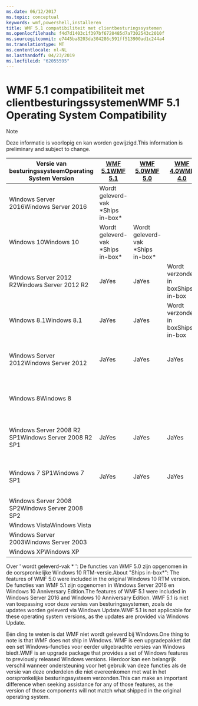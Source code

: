 ```yaml
---
ms.date: 06/12/2017
ms.topic: conceptual
keywords: wmf,powershell,installeren
title: WMF 5.1 compatibiliteit met clientbesturingssystemen
ms.openlocfilehash: f4d7d1403c1f397bf6720485d7a7302543c2010f
ms.sourcegitcommit: e7445ba8203da304286c591ff513900ad1c244a4
ms.translationtype: MT
ms.contentlocale: nl-NL
ms.lasthandoff: 04/23/2019
ms.locfileid: "62055595"
---
```

# <a name="wmf-51-operating-system-compatibility"></a><span data-ttu-id="5f7e2-103">WMF 5.1 compatibiliteit met clientbesturingssystemen</span><span class="sxs-lookup"><span data-stu-id="5f7e2-103">WMF 5.1 Operating System Compatibility</span></span>

> [!NOTE]
> <span data-ttu-id="5f7e2-104">Deze informatie is voorlopig en kan worden gewijzigd.</span><span class="sxs-lookup"><span data-stu-id="5f7e2-104">This information is preliminary and subject to change.</span></span>

| <span data-ttu-id="5f7e2-105">Versie van besturingssysteem</span><span class="sxs-lookup"><span data-stu-id="5f7e2-105">Operating System Version</span></span> | [<span data-ttu-id="5f7e2-106">WMF 5.1</span><span class="sxs-lookup"><span data-stu-id="5f7e2-106">WMF 5.1</span></span>](https://aka.ms/wmf51download) | [<span data-ttu-id="5f7e2-107">WMF 5.0</span><span class="sxs-lookup"><span data-stu-id="5f7e2-107">WMF 5.0</span></span>](https://aka.ms/wmf5download) | [<span data-ttu-id="5f7e2-108">WMF 4.0</span><span class="sxs-lookup"><span data-stu-id="5f7e2-108">WMF 4.0</span></span>](https://aka.ms/wmf4download) |  [<span data-ttu-id="5f7e2-109">WMF 3.0</span><span class="sxs-lookup"><span data-stu-id="5f7e2-109">WMF 3.0</span></span>](https://aka.ms/wmf3download) | [<span data-ttu-id="5f7e2-110">WMF 2.0</span><span class="sxs-lookup"><span data-stu-id="5f7e2-110">WMF 2.0</span></span>](https://aka.ms/wmf2download) |
| ------------------------ | ----------- | ----------- | ----------- | ------------ |  ------------- |
| <span data-ttu-id="5f7e2-111">Windows Server 2016</span><span class="sxs-lookup"><span data-stu-id="5f7e2-111">Windows Server 2016</span></span> | <span data-ttu-id="5f7e2-112">Wordt geleverd-vak \*</span><span class="sxs-lookup"><span data-stu-id="5f7e2-112">Ships in-box\*</span></span> |  |  |  |  |
| <span data-ttu-id="5f7e2-113">Windows 10</span><span class="sxs-lookup"><span data-stu-id="5f7e2-113">Windows 10</span></span> | <span data-ttu-id="5f7e2-114">Wordt geleverd-vak \*</span><span class="sxs-lookup"><span data-stu-id="5f7e2-114">Ships in-box\*</span></span> | <span data-ttu-id="5f7e2-115">Wordt geleverd-vak \*</span><span class="sxs-lookup"><span data-stu-id="5f7e2-115">Ships in-box\*</span></span>  | | | |
| <span data-ttu-id="5f7e2-116">Windows Server 2012 R2</span><span class="sxs-lookup"><span data-stu-id="5f7e2-116">Windows Server 2012 R2</span></span>| <span data-ttu-id="5f7e2-117">Ja</span><span class="sxs-lookup"><span data-stu-id="5f7e2-117">Yes</span></span> | <span data-ttu-id="5f7e2-118">Ja</span><span class="sxs-lookup"><span data-stu-id="5f7e2-118">Yes</span></span> | <span data-ttu-id="5f7e2-119">Wordt verzonden in box</span><span class="sxs-lookup"><span data-stu-id="5f7e2-119">Ships in-box</span></span> |  |  |
| <span data-ttu-id="5f7e2-120">Windows 8.1</span><span class="sxs-lookup"><span data-stu-id="5f7e2-120">Windows 8.1</span></span> | <span data-ttu-id="5f7e2-121">Ja</span><span class="sxs-lookup"><span data-stu-id="5f7e2-121">Yes</span></span> | <span data-ttu-id="5f7e2-122">Ja</span><span class="sxs-lookup"><span data-stu-id="5f7e2-122">Yes</span></span> |  <span data-ttu-id="5f7e2-123">Wordt verzonden in box</span><span class="sxs-lookup"><span data-stu-id="5f7e2-123">Ships in-box</span></span> |  |  |
| <span data-ttu-id="5f7e2-124">Windows Server 2012</span><span class="sxs-lookup"><span data-stu-id="5f7e2-124">Windows Server 2012</span></span> | <span data-ttu-id="5f7e2-125">Ja</span><span class="sxs-lookup"><span data-stu-id="5f7e2-125">Yes</span></span> | <span data-ttu-id="5f7e2-126">Ja</span><span class="sxs-lookup"><span data-stu-id="5f7e2-126">Yes</span></span> | <span data-ttu-id="5f7e2-127">Ja</span><span class="sxs-lookup"><span data-stu-id="5f7e2-127">Yes</span></span> |  <span data-ttu-id="5f7e2-128">Wordt verzonden in box</span><span class="sxs-lookup"><span data-stu-id="5f7e2-128">Ships in-box</span></span> | |
| <span data-ttu-id="5f7e2-129">Windows 8</span><span class="sxs-lookup"><span data-stu-id="5f7e2-129">Windows 8</span></span> |  |  |  | <span data-ttu-id="5f7e2-130">Wordt verzonden in box</span><span class="sxs-lookup"><span data-stu-id="5f7e2-130">Ships in-box</span></span> | |
| <span data-ttu-id="5f7e2-131">Windows Server 2008 R2 SP1</span><span class="sxs-lookup"><span data-stu-id="5f7e2-131">Windows Server 2008 R2 SP1</span></span> | <span data-ttu-id="5f7e2-132">Ja</span><span class="sxs-lookup"><span data-stu-id="5f7e2-132">Yes</span></span> | <span data-ttu-id="5f7e2-133">Ja</span><span class="sxs-lookup"><span data-stu-id="5f7e2-133">Yes</span></span> | <span data-ttu-id="5f7e2-134">Ja</span><span class="sxs-lookup"><span data-stu-id="5f7e2-134">Yes</span></span> |  <span data-ttu-id="5f7e2-135">Ja</span><span class="sxs-lookup"><span data-stu-id="5f7e2-135">Yes</span></span>| <span data-ttu-id="5f7e2-136">Wordt verzonden in box</span><span class="sxs-lookup"><span data-stu-id="5f7e2-136">Ships in-box</span></span> |
| <span data-ttu-id="5f7e2-137">Windows 7 SP1</span><span class="sxs-lookup"><span data-stu-id="5f7e2-137">Windows 7 SP1</span></span>  | <span data-ttu-id="5f7e2-138">Ja</span><span class="sxs-lookup"><span data-stu-id="5f7e2-138">Yes</span></span> | <span data-ttu-id="5f7e2-139">Ja</span><span class="sxs-lookup"><span data-stu-id="5f7e2-139">Yes</span></span> | <span data-ttu-id="5f7e2-140">Ja</span><span class="sxs-lookup"><span data-stu-id="5f7e2-140">Yes</span></span> | <span data-ttu-id="5f7e2-141">Ja</span><span class="sxs-lookup"><span data-stu-id="5f7e2-141">Yes</span></span> | <span data-ttu-id="5f7e2-142">Wordt verzonden in box</span><span class="sxs-lookup"><span data-stu-id="5f7e2-142">Ships in-box</span></span> |
| <span data-ttu-id="5f7e2-143">Windows Server 2008 SP2</span><span class="sxs-lookup"><span data-stu-id="5f7e2-143">Windows Server 2008 SP2</span></span> | | | | <span data-ttu-id="5f7e2-144">Ja</span><span class="sxs-lookup"><span data-stu-id="5f7e2-144">Yes</span></span> | <span data-ttu-id="5f7e2-145">Ja</span><span class="sxs-lookup"><span data-stu-id="5f7e2-145">Yes</span></span> |
| <span data-ttu-id="5f7e2-146">Windows Vista</span><span class="sxs-lookup"><span data-stu-id="5f7e2-146">Windows Vista</span></span> | | | | | <span data-ttu-id="5f7e2-147">Ja</span><span class="sxs-lookup"><span data-stu-id="5f7e2-147">Yes</span></span> |
| <span data-ttu-id="5f7e2-148">Windows Server 2003</span><span class="sxs-lookup"><span data-stu-id="5f7e2-148">Windows Server 2003</span></span>| | | |  | <span data-ttu-id="5f7e2-149">Ja</span><span class="sxs-lookup"><span data-stu-id="5f7e2-149">Yes</span></span> |
| <span data-ttu-id="5f7e2-150">Windows XP</span><span class="sxs-lookup"><span data-stu-id="5f7e2-150">Windows XP</span></span> | | | |  | <span data-ttu-id="5f7e2-151">Ja</span><span class="sxs-lookup"><span data-stu-id="5f7e2-151">Yes</span></span> |

<span data-ttu-id="5f7e2-152">Over ' wordt geleverd-vak \* ': De functies van WMF 5.0 zijn opgenomen in de oorspronkelijke Windows 10 RTM-versie.</span><span class="sxs-lookup"><span data-stu-id="5f7e2-152">About "Ships in-box\*": The features of WMF 5.0 were included in the original Windows 10 RTM version.</span></span>
<span data-ttu-id="5f7e2-153">De functies van WMF 5.1 zijn opgenomen in Windows Server 2016 en Windows 10 Anniversary Edition.</span><span class="sxs-lookup"><span data-stu-id="5f7e2-153">The features of WMF 5.1 were included in Windows Server 2016 and Windows 10 Anniversary Edition.</span></span>
<span data-ttu-id="5f7e2-154">WMF 5.1 is niet van toepassing voor deze versies van besturingssystemen, zoals de updates worden geleverd via Windows Update.</span><span class="sxs-lookup"><span data-stu-id="5f7e2-154">WMF 5.1 is not applicable for these operating system versions, as the updates are provided via Windows Update.</span></span>

<span data-ttu-id="5f7e2-155">Eén ding te weten is dat WMF niet wordt geleverd bij Windows.</span><span class="sxs-lookup"><span data-stu-id="5f7e2-155">One thing to note is that WMF does not ship in Windows.</span></span>
<span data-ttu-id="5f7e2-156">WMF is een upgradepakket dat een set Windows-functies voor eerder uitgebrachte versies van Windows biedt.</span><span class="sxs-lookup"><span data-stu-id="5f7e2-156">WMF is an upgrade package that provides a set of Windows features to previously released Windows versions.</span></span>
<span data-ttu-id="5f7e2-157">Hierdoor kan een belangrijk verschil wanneer ondersteuning voor het gebruik van deze functies als de versie van deze onderdelen die niet overeenkomen met wat in het oorspronkelijke besturingssysteem verzonden.</span><span class="sxs-lookup"><span data-stu-id="5f7e2-157">This can make an important difference when seeking assistance for any of those features, as the version of those components will not match what shipped in the original operating system.</span></span>

